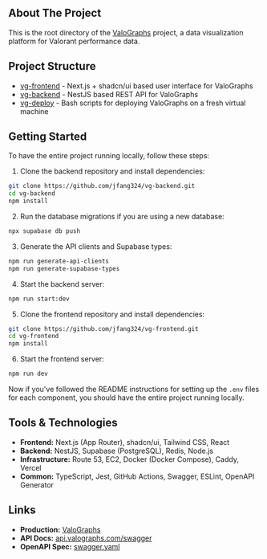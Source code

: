 ## About The Project

This is the root directory of the [ValoGraphs](https://valographs.com) project, a data visualization platform for Valorant performance data.

## Project Structure

-   [vg-frontend](https://github.com/jfang324/vg-frontend) - Next.js + shadcn/ui based user interface for ValoGraphs
-   [vg-backend](https://github.com/jfang324/vg-backend) - NestJS based REST API for ValoGraphs
-   [vg-deploy](https://github.com/jfang324/vg-deploy) - Bash scripts for deploying ValoGraphs on a fresh virtual machine

## Getting Started

To have the entire project running locally, follow these steps:

1. Clone the backend repository and install dependencies:

```bash
git clone https://github.com/jfang324/vg-backend.git
cd vg-backend
npm install
```

2. Run the database migrations if you are using a new database:

```bash
npx supabase db push
```

3. Generate the API clients and Supabase types:

```bash
npm run generate-api-clients
npm run generate-supabase-types
```

4. Start the backend server:

```bash
npm run start:dev
```

5. Clone the frontend repository and install dependencies:

```bash
git clone https://github.com/jfang324/vg-frontend.git
cd vg-frontend
npm install
```

6. Start the frontend server:

```bash
npm run dev
```

Now if you've followed the README instructions for setting up the `.env` files for each component, you should have the entire project running locally.

## Tools & Technologies

-   **Frontend:** Next.js (App Router), shadcn/ui, Tailwind CSS, React
-   **Backend:** NestJS, Supabase (PostgreSQL), Redis, Node.js
-   **Infrastructure:** Route 53, EC2, Docker (Docker Compose), Caddy, Vercel
-   **Common:** TypeScript, Jest, GitHub Actions, Swagger, ESLint, OpenAPI Generator

## Links

-   **Production:** [ValoGraphs](https://valographs.com)
-   **API Docs:** [api.valographs.com/swagger](https://api.valographs.com/swagger)
-   **OpenAPI Spec:** [swagger.yaml](https://api.valographs.com/swagger.yaml)
